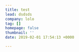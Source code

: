 ```yaml
---
title: test
lead: dsdsds
company: lolo
tag: []
homepage: false
thumbnail: ''
date: 2019-02-01 17:54:13 +0000

---
```

